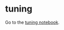 # tuning

Go to the [tuning notebook](https://github.com/jessebmurray/tuning/blob/master/tuning.ipynb).
